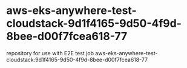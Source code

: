 # aws-eks-anywhere-test-cloudstack-9d1f4165-9d50-4f9d-8bee-d00f7fcea618-77
repository for use with E2E test job aws-eks-anywhere-test-cloudstack:9d1f4165-9d50-4f9d-8bee-d00f7fcea618-77
